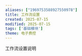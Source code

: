 ```yaml
---
aliases: ["1969753588927550978"]
title: 工作流设置
created: 2025-07-15
modified: 2025-07-15
tags: ['基础模块']
theme: 电子费控
---
```


工作流设置说明
